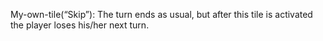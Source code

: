 My-own-tile(“Skip”): The turn ends as usual, but after this tile is activated the player loses his/her next turn.
